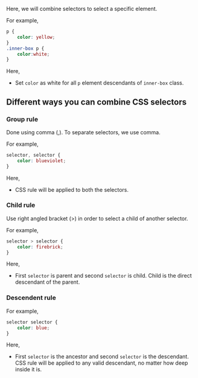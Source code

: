 Here, we will combine selectors to select a specific element.

For example,
```css
p {
	color: yellow;
}
.inner-box p {
	color:white;
}
```

Here,
- Set `color` as white for all `p` element descendants of `inner-box` class.

## Different ways you can combine CSS selectors

### Group rule

Done using comma (,). To separate selectors, we use comma.

For example,
```css
selector, selector {
	color: blueviolet;
}
```

Here,
- CSS rule will be applied to both the selectors.

### Child rule

Use right angled bracket (>) in order to select a child of another selector.

For example,
```css
selector > selector {
	color: firebrick;
}
```

Here,
- First `selector` is parent and second `selector` is child. Child is the direct descendant of the parent.

### Descendent rule

For example,
```css
selector selector {
	color: blue;
}
```

Here,
- First `selector` is the ancestor and second `selector` is the descendant. CSS rule will be applied to any valid descendant, no matter how deep inside it is.